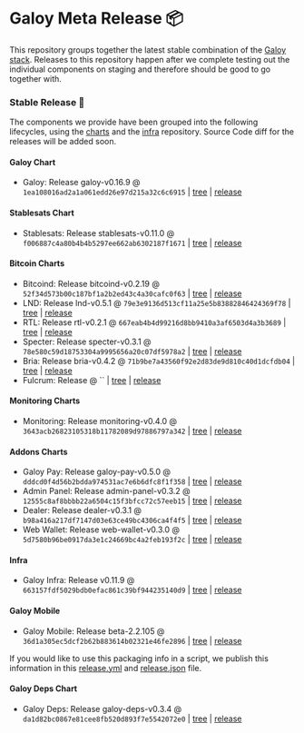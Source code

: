 # Galoy Meta Release 📦

This repository groups together the latest stable combination of the [Galoy stack](https://github.com/GaloyMoney/awesome-galoy#tech-components).
Releases to this repository happen after we complete testing out the individual components on staging and therefore should be good to go together with.

### Stable Release 🎉

The components we provide have been grouped into the following lifecycles, using the [charts](https://github.com/GaloyMoney/charts) and the [infra](https://github.com/GaloyMoney/galoy-infra) repository.
Source Code diff for the releases will be added soon.

#### Galoy Chart
- Galoy: Release galoy-v0.16.9 @ `1ea108016ad2a1a061edd26e97d215a32c6c6915` | [tree](https://github.com/GaloyMoney/charts/tree/1ea108016ad2a1a061edd26e97d215a32c6c6915/charts/galoy) | [release](https://github.com/GaloyMoney/charts/releases/tag/galoy-v0.16.9)

#### Stablesats Chart
- Stablesats: Release stablesats-v0.11.0 @ `f006887c4a80b4b4b5297ee662ab6302187f1671` | [tree](https://github.com/GaloyMoney/charts/tree/f006887c4a80b4b4b5297ee662ab6302187f1671/charts/stablesats) | [release](https://github.com/GaloyMoney/charts/releases/tag/stablesats-v0.11.0)

#### Bitcoin Charts
- Bitcoind: Release bitcoind-v0.2.19 @ `52f34d573b00c187bf1a2b2ed43c4a30cafc0f63` | [tree](https://github.com/GaloyMoney/charts/tree/52f34d573b00c187bf1a2b2ed43c4a30cafc0f63/charts/bitcoind) | [release](https://github.com/GaloyMoney/charts/releases/tag/bitcoind-v0.2.19)
- LND: Release lnd-v0.5.1 @ `79e3e9136d513cf11a25e5b83882846424369f78` | [tree](https://github.com/GaloyMoney/charts/tree/79e3e9136d513cf11a25e5b83882846424369f78/charts/lnd) | [release](https://github.com/GaloyMoney/charts/releases/tag/lnd-v0.5.1)
- RTL: Release rtl-v0.2.1 @ `667eab4b4d99216d8bb9410a3af6503d4a3b3689` | [tree](https://github.com/GaloyMoney/charts/tree/667eab4b4d99216d8bb9410a3af6503d4a3b3689/charts/rtl) | [release](https://github.com/GaloyMoney/charts/releases/tag/rtl-v0.2.1)
- Specter: Release specter-v0.3.1 @ `78e580c59d18753304a9995656a20c07df5978a2` | [tree](https://github.com/GaloyMoney/charts/tree/78e580c59d18753304a9995656a20c07df5978a2/charts/specter) | [release](https://github.com/GaloyMoney/charts/releases/tag/specter-v0.3.1)
- Bria: Release bria-v0.4.2 @ `71b9be7a43560f92e2d83de9d810c40d1dcfdb04` | [tree](https://github.com/GaloyMoney/charts/tree/71b9be7a43560f92e2d83de9d810c40d1dcfdb04/charts/bria) | [release](https://github.com/GaloyMoney/charts/releases/tag/bria-v0.4.2)
- Fulcrum: Release  @ `` | [tree](https://github.com/GaloyMoney/charts/tree//charts/fulcrum) | [release](https://github.com/GaloyMoney/charts/releases/tag/)

#### Monitoring Charts
- Monitoring: Release monitoring-v0.4.0 @ `3643acb26823105318b11782089d97886797a342` | [tree](https://github.com/GaloyMoney/charts/tree/3643acb26823105318b11782089d97886797a342/charts/monitoring) | [release](https://github.com/GaloyMoney/charts/releases/tag/monitoring-v0.4.0)

#### Addons Charts
- Galoy Pay: Release galoy-pay-v0.5.0 @ `dddcd0f4d56b2bdda974531ac7e6b6dfc8f1f358` | [tree](https://github.com/GaloyMoney/charts/tree/dddcd0f4d56b2bdda974531ac7e6b6dfc8f1f358/charts/galoy-pay) | [release](https://github.com/GaloyMoney/charts/releases/tag/galoy-pay-v0.5.0)
- Admin Panel: Release admin-panel-v0.3.2 @ `12555c8af8bbbb22a6504c15f3bfcc72c57eeb15` | [tree](https://github.com/GaloyMoney/charts/tree/12555c8af8bbbb22a6504c15f3bfcc72c57eeb15/charts/admin-panel) | [release](https://github.com/GaloyMoney/charts/releases/tag/admin-panel-v0.3.2)
- Dealer: Release dealer-v0.3.1 @ `b98a416a217df7147d03e63ce49bc4306ca4f4f5` | [tree](https://github.com/GaloyMoney/charts/tree/b98a416a217df7147d03e63ce49bc4306ca4f4f5/charts/dealer) | [release](https://github.com/GaloyMoney/charts/releases/tag/dealer-v0.3.1)
- Web Wallet: Release web-wallet-v0.3.0 @ `5d7580b96be0917da3e1c24669bc4a2feb193f2c` | [tree](https://github.com/GaloyMoney/charts/tree/5d7580b96be0917da3e1c24669bc4a2feb193f2c/charts/web-wallet) | [release](https://github.com/GaloyMoney/charts/releases/tag/web-wallet-v0.3.0)

#### Infra

- Galoy Infra: Release v0.11.9 @ `663157fdf5029bdb0efac861c39bf944235140d9` | [tree](https://github.com/GaloyMoney/galoy-infra/tree/663157fdf5029bdb0efac861c39bf944235140d9) | [release](https://github.com/GaloyMoney/galoy-infra/releases/tag/v0.11.9)

#### Galoy Mobile

- Galoy Mobile: Release beta-2.2.105 @ `36d1a305ec5dcf2b62b883614b02321e46fe2896` | [tree](https://github.com/GaloyMoney/galoy-mobile/tree/36d1a305ec5dcf2b62b883614b02321e46fe2896) | [release](https://github.com/GaloyMoney/galoy-mobile/releases/tag/beta-2.2.105)

If you would like to use this packaging info in a script, we publish this information in this [release.yml](./release.yml) and [release.json](./release.json) file.

#### Galoy Deps Chart
- Galoy Deps: Release galoy-deps-v0.3.4 @ `da1d82bc0867e81cee8fb520d893f7e5542072e0` | [tree](https://github.com/GaloyMoney/charts/tree/da1d82bc0867e81cee8fb520d893f7e5542072e0/charts/galoy-deps) | [release](https://github.com/GaloyMoney/charts/releases/tag/galoy-deps-v0.3.4)
